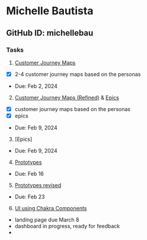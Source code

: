 # Michelle Bautista
## GitHub ID: michellebau

### Tasks
1. [Customer Journey Maps](https://docs.google.com/presentation/d/160TolTQjkZPV3yMqeMxS-7nS6hxcSNmN3QAxlLEXQT8/edit?usp=sharing)
- [x] 2-4 customer journey maps based on the personas
- Due: Feb 2, 2024

2. [Customer Journey Maps (Refined)](https://docs.google.com/presentation/d/160TolTQjkZPV3yMqeMxS-7nS6hxcSNmN3QAxlLEXQT8/edit?usp=sharing) & [Epics](https://docs.google.com/document/d/1WmWCdHSys4LA_qUxRb7vn0nfP0BLURISCAIUoIgvQyU/edit?usp=sharing)
- [x] customer journey maps based on the personas
- [x] epics
- Due: Feb 9, 2024

3. [Epics]
- Due: Feb 9, 2024

4. [Prototypes](https://www.figma.com/file/WuwrYpbWNh597XzFrXWTfd/IS-421-Prototypes?type=design&node-id=0-1&mode=design&t=ZiLsINrNdHxrGQCQ-0)
- Due: Feb 16

5. [Prototypes revised](https://www.figma.com/file/WuwrYpbWNh597XzFrXWTfd/IS-421-Prototypes?type=design&node-id=0-1&mode=design&t=ZiLsINrNdHxrGQCQ-0)
- Due: Feb 23

6. [UI using Chakra Components](https://www.figma.com/file/kPVq6x9o8TIzcmh19viB61/Chakra-UI-designs?type=design&node-id=0%3A1&mode=design&t=qhOQwIpIQPlhdriS-1)
- landing page due March 8
- dashboard in progress, ready for feedback
- 